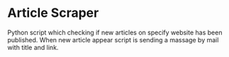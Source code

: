# Article Scraper

Python script which checking if new articles on specify website has been published. When new article appear script is sending a massage by mail with title and link.
